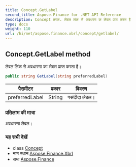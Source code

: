 ```yaml
---
title: Concept.GetLabel
second_title: Aspose.Finance for .NET API Reference
description: Concept तरक. लेबल लंक से अवधरण क लेबल प्रप्त करत है
type: docs
weight: 110
url: /hi/net/aspose.finance.xbrl/concept/getlabel/
---
```

## Concept.GetLabel method

लेबल लिंक से अवधारणा का लेबल प्राप्त करता है।

```csharp
public string GetLabel(string preferredLabel)
```

| पैरामीटर | प्रकार | विवरण |
| --- | --- | --- |
| preferredLabel | String | पसंदीदा लेबल। |

### प्रतिलाभ की मात्रा

अवधारणा लेबल।

### यह सभी देखें

* class [Concept](../)
* नाम स्थान [Aspose.Finance.Xbrl](../../concept/)
* सभा [Aspose.Finance](../../../)


